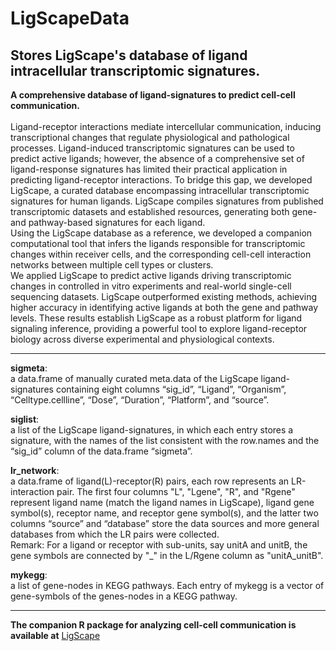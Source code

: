 
# LigScapeData

<!-- badges: start -->
<!-- badges: end -->

## Stores LigScape's database of ligand intracellular transcriptomic signatures. <br />
**A comprehensive database of ligand-signatures to predict cell-cell communication.** <br />
 <br />
Ligand-receptor interactions mediate intercellular communication, inducing transcriptional changes that regulate physiological and pathological processes. Ligand-induced transcriptomic signatures can be used to predict active ligands; however, the absence of a comprehensive set of ligand-response signatures has limited their practical application in predicting ligand-receptor interactions. To bridge this gap, we developed LigScape, a curated database encompassing intracellular transcriptomic signatures for human ligands. LigScape compiles signatures from published transcriptomic datasets and established resources, generating both gene- and pathway-based signatures for each ligand. <br />
Using the LigScape database as a reference, we developed a companion computational tool that infers the ligands responsible for transcriptomic changes within receiver cells, and the corresponding cell-cell interaction networks between multiple cell types or clusters. <br />
We applied LigScape to predict active ligands driving transcriptomic changes in controlled in vitro experiments and real-world single-cell sequencing datasets. LigScape outperformed existing methods, achieving higher accuracy in identifying active ligands at both the gene and pathway levels. These results establish LigScape as a robust platform for ligand signaling inference, providing a powerful tool to explore ligand-receptor biology across diverse experimental and physiological contexts.

<hr>

**sigmeta**: <br />
a data.frame of manually curated meta.data of the LigScape ligand-signatures containing eight columns “sig_id”, “Ligand”, “Organism”, “Celltype.cellline”, “Dose”, “Duration”, “Platform”, and “source”.

**siglist**: <br />
a list of the LigScape ligand-signatures, in which each entry stores a signature, with the names of the list consistent with the row.names and the “sig_id” column of the data.frame “sigmeta”. 

**lr_network**: <br />
a data.frame of ligand(L)-receptor(R) pairs, each row represents an LR-interaction pair. The first four columns "L", "Lgene", "R", and "Rgene" represent ligand name (match the ligand names in LigScape), ligand gene symbol(s), receptor name, and receptor gene symbol(s), and the latter two columns “source” and “database” store the data sources and more general databases from which the LR pairs were collected. <br />
Remark: For a ligand or receptor with sub-units, say unitA and unitB, the gene symbols are connected by "_" in the L/Rgene column as "unitA_unitB".

**mykegg**: <br />
a list of gene-nodes in KEGG pathways. Each entry of mykegg is a vector of gene-symbols of the genes-nodes in a KEGG pathway.


<hr>

**The companion R package for analyzing cell-cell communication is available at**
[LigScape](https://github.com/yingxinac/LigScape/)






